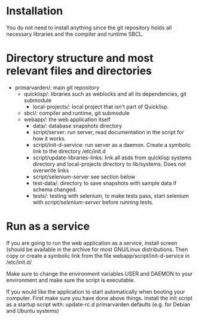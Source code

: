# Installation
You do not need to install anything since the git repository holds all necessary libraries and the compiler and runtime SBCL.

# Directory structure and most relevant files and directories
* primarvarden/: main git repository
    * quicklisp/: libraries such as weblocks and all its dependencies, git submodule
        * local-projects/: local project that isn't part of Quicklisp.
    * sbcl/: compiler and runtime, git submodule
    * webapp/: the web application itself
        * data/: database snapshots directory
        * script/server: run server, read documentation in the script for how it works.
        * script/init-d-service: run server as a daemon. Create a symbolic link to the directory /etc/init.d
        * script/update-libraries-links: link all asds from quicklisp systems directory and local-projects directory to lib/systems. Does not overwrite links
        * script/selenium-server see section below
        * test-data/: directory to save snapshots with sample data if schema changed.
        * tests/: testing with selenium, to make tests pass, start selenium with *script/selenium-server* before running tests.

# Run as a service
If you are going to run the web application as a service, install screen (should be available in the archive for most GNU/Linux distributions. Then copy or create a symbolic link from the file webapp/script/init-d-service in /etc/init.d/

Make sure to change the environment variables USER and DAEMON to your environment and make sure the script is executable.

If you would like the application to start automatically when booting your computer. First make sure you have done above things. Install the init script as a startup script with:
update-rc.d primarvarden defaults (e.g. for Debian and Ubuntu systems)

